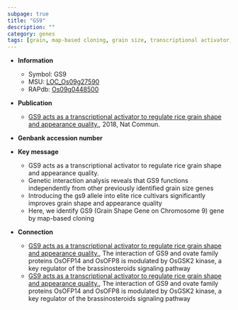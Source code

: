 ```yaml
---
subpage: true
title: "GS9"
description: ""
category: genes
tags: [grain, map-based cloning, grain size, transcriptional activator, quality]
---
```


* **Information**  
    + Symbol: GS9  
    + MSU: [LOC_Os09g27590](http://rice.plantbiology.msu.edu/cgi-bin/ORF_infopage.cgi?orf=LOC_Os09g27590)  
    + RAPdb: [Os09g0448500](http://rapdb.dna.affrc.go.jp/viewer/gbrowse_details/irgsp1?name=Os09g0448500)  

* **Publication**  
    + [GS9 acts as a transcriptional activator to regulate rice grain shape and appearance quality.](http://www.ncbi.nlm.nih.gov/pubmed?term=GS9+acts+as+a+transcriptional+activator+to+regulate+rice+grain+shape+and+appearance+quality.%5BTitle%5D), 2018, Nat Commun.

* **Genbank accession number**  

* **Key message**  
    + GS9 acts as a transcriptional activator to regulate rice grain shape and appearance quality.
    + Genetic interaction analysis reveals that GS9 functions independently from other previously identified grain size genes
    + Introducing the gs9 allele into elite rice cultivars significantly improves grain shape and appearance quality
    + Here, we identify GS9 (Grain Shape Gene on Chromosome 9) gene by map-based cloning

* **Connection**  
    + [GS9 acts as a transcriptional activator to regulate rice grain shape and appearance quality.](http://www.ncbi.nlm.nih.gov/pubmed?term=GS9+acts+as+a+transcriptional+activator+to+regulate+rice+grain+shape+and+appearance+quality.%5BTitle%5D),  The interaction of GS9 and ovate family proteins OsOFP14 and OsOFP8 is modulated by OsGSK2 kinase, a key regulator of the brassinosteroids signaling pathway
    + [GS9 acts as a transcriptional activator to regulate rice grain shape and appearance quality.](http://www.ncbi.nlm.nih.gov/pubmed?term=GS9+acts+as+a+transcriptional+activator+to+regulate+rice+grain+shape+and+appearance+quality.%5BTitle%5D),  The interaction of GS9 and ovate family proteins OsOFP14 and OsOFP8 is modulated by OsGSK2 kinase, a key regulator of the brassinosteroids signaling pathway



